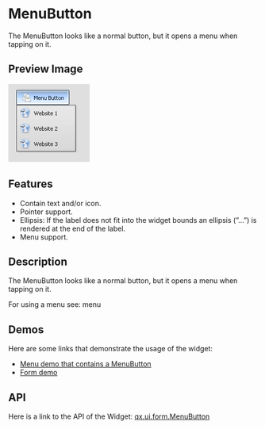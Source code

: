 MenuButton
==========

The MenuButton looks like a normal button, but it opens a menu when tapping on it.

Preview Image
-------------

![MenuButton](menubutton.png)

Features
--------

-   Contain text and/or icon.
-   Pointer support.
-   Ellipsis: If the label does not fit into the widget bounds an ellipsis (”...”) is rendered at the end of the label.
-   Menu support.

Description
-----------

The MenuButton looks like a normal button, but it opens a menu when tapping on it.

For using a menu see: menu

Demos
-----

Here are some links that demonstrate the usage of the widget:

-   [Menu demo that contains a MenuButton](apps://demobrowser/#widget~Menu.html)
-   [Form demo](apps://demobrowser/#showcase~Form.html)

API
---

Here is a link to the API of the Widget:
[qx.ui.form.MenuButton](apps://apiviewer/#qx.ui.form.MenuButton)
